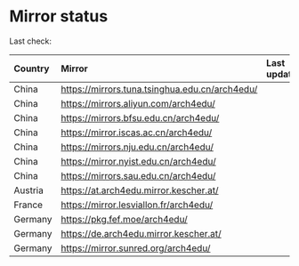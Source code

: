 <script src="./time.js"></script>
# Mirror status
Last check: <script type="text/javascript">localize(1698373341.9876058);</script>

|Country|Mirror|Last update|
|:------|:-----|:----------|
|China|https://mirrors.tuna.tsinghua.edu.cn/arch4edu/|<script type="text/javascript">localize(1698344983);</script>|
|China|https://mirrors.aliyun.com/arch4edu/|<script type="text/javascript">localize(1698344983);</script>|
|China|https://mirrors.bfsu.edu.cn/arch4edu/|<script type="text/javascript">localize(1698344983);</script>|
|China|https://mirror.iscas.ac.cn/arch4edu/|<script type="text/javascript">localize(1698344983);</script>|
|China|https://mirrors.nju.edu.cn/arch4edu/|<script type="text/javascript">localize(1698258588);</script>|
|China|https://mirror.nyist.edu.cn/arch4edu/|<script type="text/javascript">localize(1698344983);</script>|
|China|https://mirrors.sau.edu.cn/arch4edu/|<script type="text/javascript">localize(1698344983);</script>|
|Austria|https://at.arch4edu.mirror.kescher.at/|<script type="text/javascript">localize(1698344983);</script>|
|France|https://mirror.lesviallon.fr/arch4edu/|<script type="text/javascript">localize(1698344983);</script>|
|Germany|https://pkg.fef.moe/arch4edu/|<script type="text/javascript">localize(1698344983);</script>|
|Germany|https://de.arch4edu.mirror.kescher.at/|<script type="text/javascript">localize(1698344983);</script>|
|Germany|https://mirror.sunred.org/arch4edu/|<script type="text/javascript">localize(1698344983);</script>|

<script src="./tablefilter/tablefilter.js"></script>
<script src="./table.js"></script>